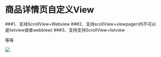 # 商品详情页自定义View
###1、支持ScrollView+Webview 
###2、支持scollView+viewpager(内不可以是listview或者webbiew)
###3、支持支持ScrollView+listview

等等

<img src="https://github.com/happylishang/DragScrollDetailsLayout/blob/master/video/scrollview%2Bviewpager.gif" ></img>
